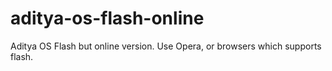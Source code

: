 # aditya-os-flash-online
Aditya OS Flash but online version. Use Opera, or browsers which supports flash.
